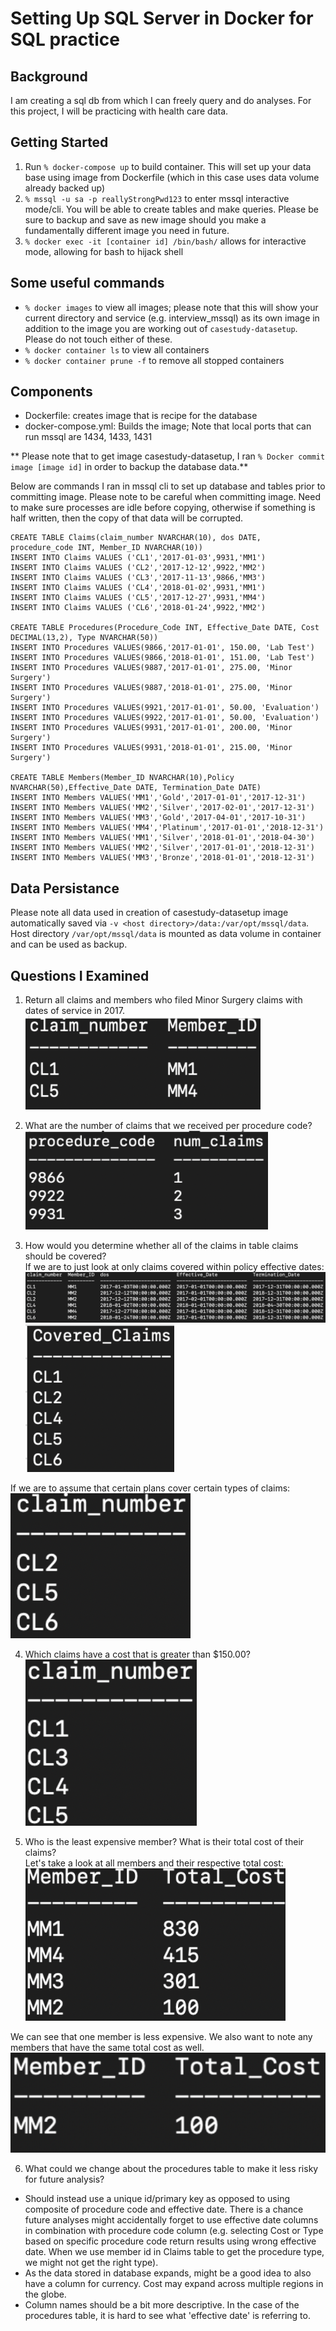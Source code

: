 # Setting Up SQL Server in Docker for SQL practice

## Background
I am creating a sql db from which I can freely query and do analyses. For this project, I will be practicing with health care data.


## Getting Started

1. Run `% docker-compose up` to build container. This will set up your data base using image from Dockerfile (which in this case uses data volume already backed up)  
2. `% mssql -u sa -p reallyStrongPwd123` to enter mssql interactive mode/cli. You will be able to create tables and make queries. Please be sure to backup and save as new image should you make a fundamentally different image you need in future.
3. `% docker exec -it [container id] /bin/bash/` allows for interactive mode, allowing for bash to hijack shell


## Some useful commands
- `% docker images` to view all images; please note that this will show your current directory and service (e.g. interview_mssql) as its own image in addition to the image you are working out of `casestudy-datasetup`. Please do not touch either of these.  
- `% docker container ls` to view all containers  
- `% docker container prune -f` to remove all stopped containers



## Components
- Dockerfile: creates image that is recipe for the database  
- docker-compose.yml: Builds the image; Note that local ports that can run mssql are 1434, 1433, 1431  

** Please note that to get image casestudy-datasetup, I ran `% Docker commit image [image id]` in order to backup the database data.**  

Below are commands I ran in mssql cli to set up database and tables prior to committing image. Please note to be careful when committing image. Need to make sure processes are idle before copying, otherwise if something is half written, then the copy of that data will be corrupted.


```
CREATE TABLE Claims(claim_number NVARCHAR(10), dos DATE, procedure_code INT, Member_ID NVARCHAR(10))
INSERT INTO Claims VALUES ('CL1','2017-01-03',9931,'MM1')
INSERT INTO Claims VALUES ('CL2','2017-12-12',9922,'MM2')
INSERT INTO Claims VALUES ('CL3','2017-11-13',9866,'MM3')
INSERT INTO Claims VALUES ('CL4','2018-01-02',9931,'MM1')
INSERT INTO Claims VALUES ('CL5','2017-12-27',9931,'MM4')
INSERT INTO Claims VALUES ('CL6','2018-01-24',9922,'MM2')

CREATE TABLE Procedures(Procedure_Code INT, Effective_Date DATE, Cost DECIMAL(13,2), Type NVARCHAR(50))
INSERT INTO Procedures VALUES(9866,'2017-01-01', 150.00, 'Lab Test')
INSERT INTO Procedures VALUES(9866,'2018-01-01', 151.00, 'Lab Test')
INSERT INTO Procedures VALUES(9887,'2017-01-01', 275.00, 'Minor Surgery')
INSERT INTO Procedures VALUES(9887,'2018-01-01', 275.00, 'Minor Surgery')
INSERT INTO Procedures VALUES(9921,'2017-01-01', 50.00, 'Evaluation')
INSERT INTO Procedures VALUES(9922,'2017-01-01', 50.00, 'Evaluation')
INSERT INTO Procedures VALUES(9931,'2017-01-01', 200.00, 'Minor Surgery')
INSERT INTO Procedures VALUES(9931,'2018-01-01', 215.00, 'Minor Surgery')

CREATE TABLE Members(Member_ID NVARCHAR(10),Policy NVARCHAR(50),Effective_Date DATE, Termination_Date DATE)
INSERT INTO Members VALUES('MM1','Gold','2017-01-01','2017-12-31')
INSERT INTO Members VALUES('MM2','Silver','2017-02-01','2017-12-31')
INSERT INTO Members VALUES('MM3','Gold','2017-04-01','2017-10-31')
INSERT INTO Members VALUES('MM4','Platinum','2017-01-01','2018-12-31')
INSERT INTO Members VALUES('MM1','Silver','2018-01-01','2018-04-30')
INSERT INTO Members VALUES('MM2','Silver','2017-01-01','2018-12-31')
INSERT INTO Members VALUES('MM3','Bronze','2018-01-01','2018-12-31')

```

## Data Persistance
Please note all data used in creation of casestudy-datasetup image automatically saved via `-v <host directory>/data:/var/opt/mssql/data`. Host directory `/var/opt/mssql/data` is mounted as data volume in container and can be used as backup.


## Questions I Examined
1. Return all claims and members who filed Minor Surgery claims with dates of service in 2017.  
![query 1](img/q1.png)  

2. What are the number of claims that we received per procedure code? 
![query 2](img/q2.png)  

3. How would you determine whether all of the claims in table claims should be covered?  
If we are to just look at only claims covered within policy effective dates:  
![query 3a 2](img/q3-a2.png)  
![query 3a 1](img/q3-a1.png)  

If we are to assume that certain plans cover certain types of claims:  
![query 3b 1](img/q3-b1.png)  

4. Which claims have a cost that is greater than $150.00?   
![query 4](img/q4.png)  

5. Who is the least expensive member? What is their total cost of their claims?  
Let's take a look at all members and their respective total cost:  
![query 5b](img/q5-b.png)  

We can see that one member is less expensive. We also want to note any members that have the same total cost as well.  
![query 5a](img/q5-a.png)   

6. What could we change about the procedures table to make it less risky for future analysis?  

- Should instead use a unique id/primary key as opposed to using composite of procedure code and effective date. There is a chance future analyses might accidentally forget to use effective date columns in combination with procedure code column (e.g. selecting Cost or Type based on specific procedure code return results using wrong effective date. When we use member id in Claims table to get the procedure type, we might not get the right type).  
- As the data stored in database expands, might be a good idea to also have a column for currency. Cost may expand across multiple regions in the globe.  
- Column names should be a bit more descriptive. In the case of the procedures table, it is hard to see what 'effective date' is referring to.  